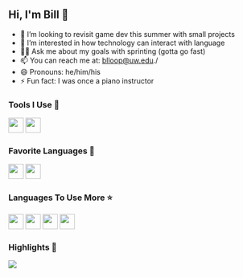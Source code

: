 ## Hi, I'm Bill 👋

- 🌱 I’m looking to revisit game dev this summer with small projects
- 💭 I’m interested in how technology can interact with language
- 🏃‍♂️ Ask me about my goals with sprinting (gotta go fast)
- 📫 You can reach me at: blloop@uw.edu./
- 😄 Pronouns: he/him/his
- ⚡ Fun fact: I was once a piano instructor

### Tools I Use :wrench:
<a href="#" style="pointer-events:none"><img src="https://img.shields.io/badge/-React-5ED3F3?style=flat-square-round" style="height: 30px" href="#"></a>
<a href="#" style="pointer-events:none"><img src="https://img.shields.io/badge/-Godot-4689BA?style=flat-square-round" style="height: 30px" href="#"></a>

### Favorite Languages :star2:
<a href="#" style="pointer-events:none"><img src="https://img.shields.io/badge/-JavaScript-f0db4f?style=flat-square-round" style="height: 30px" href="#"></a>
<a href="#" style="pointer-events:none"><img src="https://img.shields.io/badge/-Python-4584b6?style=flat-square-round" style="height: 30px" href="#"></a>

### Languages To Use More :star:
<a href="#" style="pointer-events:none"><img src="https://img.shields.io/badge/-C-283593?style=flat-square-round" style="height: 30px" href="#"></a>
<a href="#" style="pointer-events:none"><img src="https://img.shields.io/badge/-C++-487cb4?style=flat-square-round" style="height: 30px" href="#"></a>
<a href="#" style="pointer-events:none"><img src="https://img.shields.io/badge/-R-165caa?style=flat-square-round" style="height: 30px" href="#"></a>
<a href="#" style="pointer-events:none"><img src="https://img.shields.io/badge/-SQL-3698d7?style=flat-square-round" style="height: 30px" href="#"></a>

### Highlights :octopus:
<a href="#" style="pointer-events:none"><img align="center" src="http://github-readme-streak-stats.herokuapp.com?user=blloop&theme=radical"/></a>